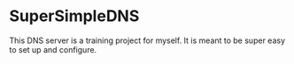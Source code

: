 # SuperSimpleDNS

This DNS server is a training project for myself. 
It is meant to be super easy to set up and configure.